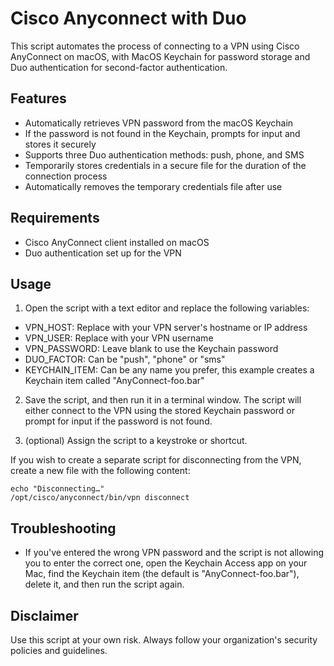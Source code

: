 # Cisco Anyconnect with Duo

This script automates the process of connecting to a VPN using Cisco AnyConnect on macOS, with MacOS Keychain for password storage and Duo authentication for second-factor authentication.

## Features

- Automatically retrieves VPN password from the macOS Keychain
- If the password is not found in the Keychain, prompts for input and stores it securely
- Supports three Duo authentication methods: push, phone, and SMS
- Temporarily stores credentials in a secure file for the duration of the connection process
- Automatically removes the temporary credentials file after use

## Requirements

- Cisco AnyConnect client installed on macOS
- Duo authentication set up for the VPN

## Usage

1. Open the script with a text editor and replace the following variables:

  - VPN_HOST: Replace with your VPN server's hostname or IP address
  - VPN_USER: Replace with your VPN username
  - VPN_PASSWORD: Leave blank to use the Keychain password
  - DUO_FACTOR: Can be "push", "phone" or "sms"
  - KEYCHAIN_ITEM: Can be any name you prefer, this example creates a Keychain item called "AnyConnect-foo.bar"

2. Save the script, and then run it in a terminal window. The script will either connect to the VPN using the stored Keychain password or prompt for input if the password is not found.

3. (optional) Assign the script to a keystroke or shortcut.

If you wish to create a separate script for disconnecting from the VPN, create a new file with the following content:

```
echo "Disconnecting…"
/opt/cisco/anyconnect/bin/vpn disconnect
```
## Troubleshooting

- If you've entered the wrong VPN password and the script is not allowing you to enter the correct one, open the Keychain Access app on your Mac, find the Keychain item (the default is "AnyConnect-foo.bar"), delete it, and then run the script again.

## Disclaimer

Use this script at your own risk. Always follow your organization's security policies and guidelines.
